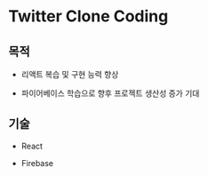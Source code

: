 # Twitter Clone Coding

## 목적

- 리액트 복습 및 구현 능력 향상

- 파이어베이스 학습으로 향후 프로젝트 생산성 증가 기대

## 기술

- React

- Firebase
